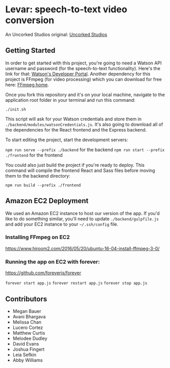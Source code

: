# Levar: speech-to-text video conversion

An Uncorked Studios original: [Uncorked Studios](https://www.uncorkedstudios.com/)

## Getting Started

In order to get started with this project, you're going to need a Watson API username and password (for the speech-to-text functionality). Here's the link for that: [Watson's Developer Portal](https://www.ibm.com/watson/developer/). Another dependency for this project is FFmpeg (for video processing) which you can download for free here: [FFmpeg home](https://www.ffmpeg.org/).

Once you fork this repository and it's on your local machine, navigate to the application root folder in your terminal and run this command:

`./init.sh`

This script will ask for your Watson credentials and store them in `./backend/modules/watsonCredentials.js`. It's also going to download all of the dependencies for the React frontend and the Express backend.

To start editing the project, start the development servers:

`npm run serve --prefix ./backend` for the backend
`npm run start --prefix ./frontend` for the frontend

You could also just build the project if you're ready to deploy. This command will compile the frontend React and Sass files before moving them to the backend directory:

`npm run build --prefix ./frontend`

## Amazon EC2 Deployment

We used an Amazon EC2 instance to host our version of the app. If you'd like to do something similar, you'll need to update `./backend/gulpfile.js` and add your EC2 instance to your `~/.ssh/config` file.

### Installing FFmpeg on EC2

https://www.hiroom2.com/2016/05/20/ubuntu-16-04-install-ffmpeg-3-0/

### Running the app on EC2 with forever:

https://github.com/foreverjs/forever

`forever start app.js`
`forever restart app.js`
`forever stop app.js`

## Contributors

* Megan Bauer
* Avani Bhargava
* Melissa Chan
* Lucero Cortez
* Matthew Curtis
* Melodee Dudley
* David Evans
* Joshua Fingert
* Leia Sefkin
* Abby Williams

